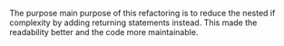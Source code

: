 The purpose main purpose of this refactoring is to reduce the nested if complexity by adding returning statements instead. This made the readability better and the code more maintainable.

